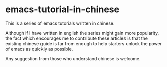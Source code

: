 # emacs-tutorial-in-chinese

This is a series of emacs tutorials written in chinese. 

Although if I have written in english the series might gain more popularity,
the fact which encourages me to contribute these articles is that the existing chinese guide is far from enough to help starters unlock the power of emacs as quickly as possible.

Any suggestion from those who understand chinese is welcome.
